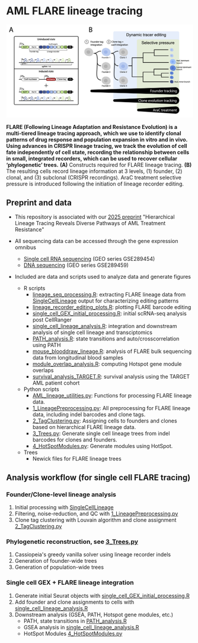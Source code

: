 # AML FLARE lineage tracing
![FLARE overview](figures/FLARE_overview.jpg)

**FLARE (Following Lineage Adaptation and Resistance Evolution) is a multi-tiered lineage tracing approach, which we use to identify clonal patterns of drug response and population expansion in vitro and in vivo. Using advances in CRISPR lineage tracing, we track the evolution of cell fate independently of cell state, recording the relationship between cells in small, integrated recorders, which can be used to recover cellular ‘phylogenetic’ trees.** **(A)** Constructs required for FLARE lineage tracing. **(B)** The resulting cells record lineage information at 3 levels, (1) founder, (2) clonal, and (3) subclonal (CRISPR recordings). AraC treatment selective pressure is introduced following the initiation of lineage recorder editing.


## Preprint and data
- This repository is associated with our [2025 preprint](https://www.biorxiv.org/content/10.1101/2025.02.27.640600v2) "Hierarchical Lineage Tracing Reveals Diverse Pathways of AML Treatment Resistance"

- All sequencing data can be accessed through the gene expression omnibus
  - [Single cell RNA sequencing](https://www.ncbi.nlm.nih.gov/geo/query/acc.cgi?acc=GSE289454) (GEO series GSE289454)
  - [DNA sequencing](https://www.ncbi.nlm.nih.gov/geo/query/acc.cgi?acc=GSE289459) (GEO series GSE289459)

- Included are data and scripts used to analyze data and generate figures
  - R scripts
    - [lineage_seq_processing.R](R_scripts/lineage_seq_processing.R): extracting FLARE lineage data from [SingleCellLineage](https://github.com/mckennalab/SingleCellLineage) output for characterizing editing patterns
    - [lineage_recorder_editing_plots.R](R_scripts/lineage_recorder_editing_plots.R): plotting FLARE barcode editing
    - [single_cell_GEX_initial_processing.R](R_scripts/single_cell_GEX_initial_processing.R): initial scRNA-seq analysis post CellRanger
    - [single_cell_lineage_analysis.R](R_scripts/single_cell_lineage_analysis.R): integration and downstream analysis of single cell lineage and transciptomics
    - [PATH_analysis.R](R_scripts/PATH_analysis.R): state transitions and auto/crosscorrelation using PATH
    - [mouse_blooddraw_lineage.R](R_scripts/mouse_blooddraw_lineage.R): analysis of FLARE bulk sequencing data from longitudinal blood samples
    - [module_overlap_analysis.R](R_scripts/module_overlap_analysis.R): computing Hotspot gene module overlaps
    - [survival_analysis_TARGET.R](R_scripts/survival_analysis_TARGET.R): survival analysis using the TARGET AML patient cohort
  - Python scripts
    - [AML_lineage_utilities.py](python_scripts/AML_lineage_utilities.py): Functions for processing FLARE lineage data.
    - [1_LineagePreprocessing.py](python_scripts/1_LineagePreprocessing.py): All preprocessing for FLARE lineage data, including indel barcodes and clone tags.     
    - [2_TagClustering.py](python_scripts/2_TagClustering.py): Assigning cells to founders and clones based on hierarchical FLARE lineage data.    
    - [3_Trees.py](python_scripts/3_Trees.py): Generate single cell lineage trees from indel barcodes for clones and founders.    
    - [4_HotSpotModules.py](python_scripts/4_HotSpotModules.py): Generate modules using HotSpot.    
  - Trees
    - Newick files for FLARE lineage trees

## Analysis workflow (for single cell FLARE tracing)
### Founder/Clone-level lineage analysis
1. Initial processing with [SingleCellLineage](https://github.com/mckennalab/SingleCellLineage)
2. Filtering, noise-reduction, and QC with [1_LineagePreprocessing.py](python_scripts/1_LineagePreprocessing.py)
3. Clone tag clustering with Louvain algorithm and clone assignment [2_TagClustering.py](python_scripts/2_TagClustering.py)
   
### Phylogenetic reconstruction, see [3_Trees.py](python_scripts/3_Trees.py)
1. Cassiopeia's greedy vanilla solver using lineage recorder indels
2. Generation of founder-wide trees
3. Generation of population-wide trees

### Single cell GEX + FLARE lineage integration
1. Generate initial Seurat objects with [single_cell_GEX_initial_processing.R](R_scripts/single_cell_GEX_initial_processing.R)
2. Add founder and clone assignments to cells with [single_cell_lineage_analysis.R](R_scripts/single_cell_lineage_analysis.R)
3. Downstream analysis (GSEA, PATH, Hotspot gene modules, etc.)     
   - PATH, state transitions in [PATH_analysis.R](R_scripts/PATH_analysis.R)
   - GSEA analysis in [single_cell_lineage_analysis.R](R_scripts/single_cell_lineage_analysis.R)
   - HotSpot Modules [4_HotSpotModules.py](python_scripts/4_HotSpotModules.py)
